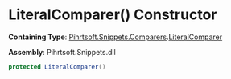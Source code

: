 # LiteralComparer\(\) Constructor

**Containing Type**: [Pihrtsoft.Snippets.Comparers](../../README.md)\.[LiteralComparer](../README.md)

**Assembly**: Pihrtsoft\.Snippets\.dll

```csharp
protected LiteralComparer()
```

